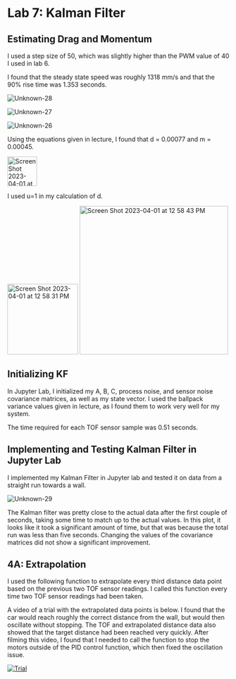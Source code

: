 # Lab 7: Kalman Filter

## Estimating Drag and Momentum

I used a step size of 50, which was slightly higher than the PWM value of 40 I used in lab 6. 

I found that the steady state speed was roughly 1318 mm/s and that the 90% rise time was 1.353 seconds.

![Unknown-28](https://user-images.githubusercontent.com/123786420/229270392-686165b6-7483-4c1d-8493-259a85333e0e.png)

![Unknown-27](https://user-images.githubusercontent.com/123786420/229270396-6ec94149-d9d4-49ec-ba10-8871f51319d6.png)

![Unknown-26](https://user-images.githubusercontent.com/123786420/229270399-5bad97cd-49f4-4eb1-8439-79cf6cf3d66a.png)



Using the equations given in lecture, I found that d = 0.00077 and m = 0.00045.

<img width="67" alt="Screen Shot 2023-04-01 at 12 58 17 PM" src="https://user-images.githubusercontent.com/123786420/229304426-952b20d3-2db1-4f8b-8ce5-f3e2c6de21d5.png">

I used u=1 in my calculation of d.

<img width="160" alt="Screen Shot 2023-04-01 at 12 58 31 PM" src="https://user-images.githubusercontent.com/123786420/229304433-0ec902ad-b276-4cb6-876e-5a541d60688f.png">
<img width="337" alt="Screen Shot 2023-04-01 at 12 58 43 PM" src="https://user-images.githubusercontent.com/123786420/229304436-be3e7810-56f3-485e-a01b-8c41d8ee267a.png">


## Initializing KF

In Jupyter Lab, I initialized my A, B, C, process noise, and sensor noise covariance matrices, as well as my state vector. I used the ballpack variance values given in lecture, as I found them to work very well for my system.

The time required for each TOF sensor sample was 0.51 seconds.

<script src="https://gist.github.com/sarika2446/25da492d43e9cf04b448f69cb5847ed6.js"></script>

## Implementing and Testing Kalman Filter in Jupyter Lab

I implemented  my Kalman Filter in Jupyter lab and tested it on data from a straight run towards a wall.

<script src="https://gist.github.com/sarika2446/9a6066f4dc25589f6e06404ff090f3ed.js"></script>

![Unknown-29](https://user-images.githubusercontent.com/123786420/229270707-07cbeec6-c827-46d2-a4d8-a17ff9f291b5.png)

The Kalman filter was pretty close to the actual data after the first couple of seconds, taking some time to match up to the actual values. In this plot, it looks like it took a significant amount of time, but that was because the total run was less than five seconds. Changing the values of the covariance matrices did not show a significant improvement.


## 4A: Extrapolation

I used the following function to extrapolate every third distance data point based on the previous two TOF sensor readings. I called this function every time two TOF sensor readings had been taken. 

<script src="https://gist.github.com/sarika2446/f200e49a58a3d139c3a8bd3b120d0811.js"></script>

A video of a trial with the extrapolated data points is below. I found that the car would reach roughly the correct distance from the wall, but would then oscillate without stopping. The TOF and extrapolated distance data also showed that the target distance had been reached very quickly. After filming this video, I found that I needed to call the function to stop the motors outside of the PID control function, which then fixed the oscillation issue. 

[![Trial](https://img.youtube.com/vi/gCbYJXaKya8/0.jpg)](https://www.youtube.com/watch?v=gCbYJXaKya8 "Trial")


